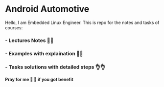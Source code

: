 # Android Automotive 
Hello, I am Embedded Linux Engineer. This is repo for the notes and tasks of courses:
### - Lectures Notes 📖📖
### - Examples with explaination 💯💯
### - Tasks solutions with detailed steps 👌👌

 **Pray for me 🤲 🤲 if you got benefit**


